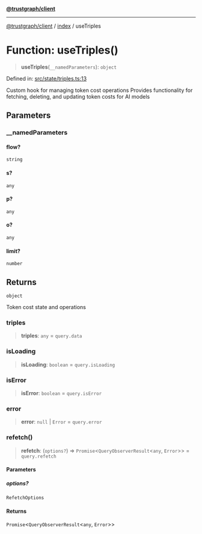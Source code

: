 [**@trustgraph/client**](../../README.md)

***

[@trustgraph/client](../../README.md) / [index](../README.md) / useTriples

# Function: useTriples()

> **useTriples**(`__namedParameters`): `object`

Defined in: [src/state/triples.ts:13](https://github.com/trustgraph-ai/trustgraph-ts-client/blob/4700024d623d01d40c50072d60c021f3b6c60b54/src/state/triples.ts#L13)

Custom hook for managing token cost operations
Provides functionality for fetching, deleting, and updating token costs
for AI models

## Parameters

### \_\_namedParameters

#### flow?

`string`

#### s?

`any`

#### p?

`any`

#### o?

`any`

#### limit?

`number`

## Returns

`object`

Token cost state and operations

### triples

> **triples**: `any` = `query.data`

### isLoading

> **isLoading**: `boolean` = `query.isLoading`

### isError

> **isError**: `boolean` = `query.isError`

### error

> **error**: `null` \| `Error` = `query.error`

### refetch()

> **refetch**: (`options?`) => `Promise`\<`QueryObserverResult`\<`any`, `Error`\>\> = `query.refetch`

#### Parameters

##### options?

`RefetchOptions`

#### Returns

`Promise`\<`QueryObserverResult`\<`any`, `Error`\>\>
